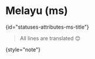 # Melayu (ms)
{id="statuses-attributes-ms-title"}



> All lines are translated 😊
>
{style="note"}

